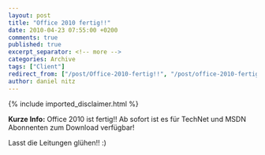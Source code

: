 ```yaml
---
layout: post
title: "Office 2010 fertig!!"
date: 2010-04-23 07:55:00 +0200
comments: true
published: true
excerpt_separator: <!-- more -->
categories: Archive
tags: ["Client"]
redirect_from: ["/post/Office-2010-fertig!!", "/post/office-2010-fertig!!"]
author: daniel nitz
---
```

<!-- more -->
{% include imported_disclaimer.html %}
<p><strong>Kurze Info:</strong> Office 2010 ist fertig!! Ab sofort ist es für TechNet und MSDN Abonnenten zum Download verfügbar!</p>  <p>Lasst die Leitungen glühen!! :)</p>
